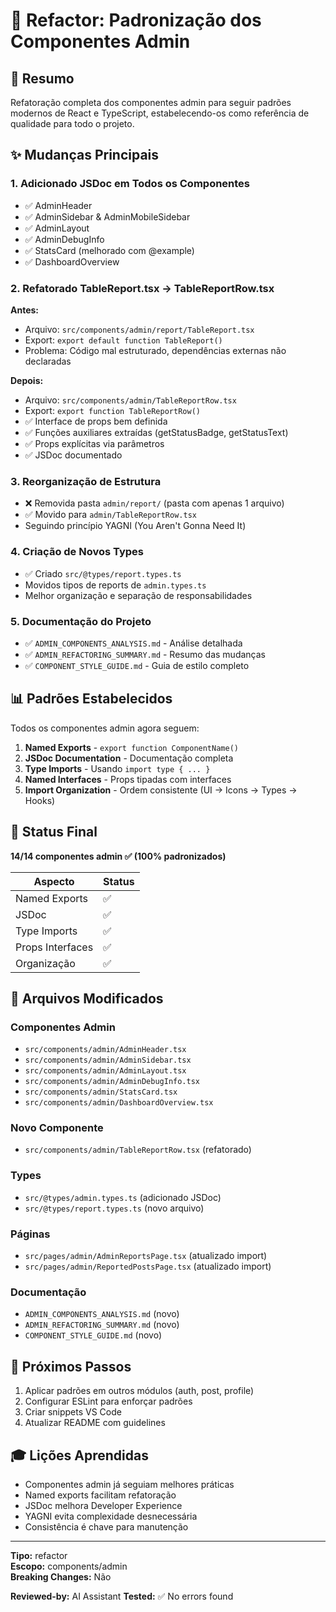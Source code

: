 # 🎨 Refactor: Padronização dos Componentes Admin

## 📝 Resumo

Refatoração completa dos componentes admin para seguir padrões modernos de React e TypeScript, estabelecendo-os como referência de qualidade para todo o projeto.

## ✨ Mudanças Principais

### 1. Adicionado JSDoc em Todos os Componentes

- ✅ AdminHeader
- ✅ AdminSidebar & AdminMobileSidebar
- ✅ AdminLayout
- ✅ AdminDebugInfo
- ✅ StatsCard (melhorado com @example)
- ✅ DashboardOverview

### 2. Refatorado TableReport.tsx → TableReportRow.tsx

**Antes:**

- Arquivo: `src/components/admin/report/TableReport.tsx`
- Export: `export default function TableReport()`
- Problema: Código mal estruturado, dependências externas não declaradas

**Depois:**

- Arquivo: `src/components/admin/TableReportRow.tsx`
- Export: `export function TableReportRow()`
- ✅ Interface de props bem definida
- ✅ Funções auxiliares extraídas (getStatusBadge, getStatusText)
- ✅ Props explícitas via parâmetros
- ✅ JSDoc documentado

### 3. Reorganização de Estrutura

- ❌ Removida pasta `admin/report/` (pasta com apenas 1 arquivo)
- ✅ Movido para `admin/TableReportRow.tsx`
- Seguindo princípio YAGNI (You Aren't Gonna Need It)

### 4. Criação de Novos Types

- ✅ Criado `src/@types/report.types.ts`
- Movidos tipos de reports de `admin.types.ts`
- Melhor organização e separação de responsabilidades

### 5. Documentação do Projeto

- ✅ `ADMIN_COMPONENTS_ANALYSIS.md` - Análise detalhada
- ✅ `ADMIN_REFACTORING_SUMMARY.md` - Resumo das mudanças
- ✅ `COMPONENT_STYLE_GUIDE.md` - Guia de estilo completo

## 📊 Padrões Estabelecidos

Todos os componentes admin agora seguem:

1. **Named Exports** - `export function ComponentName()`
2. **JSDoc Documentation** - Documentação completa
3. **Type Imports** - Usando `import type { ... }`
4. **Named Interfaces** - Props tipadas com interfaces
5. **Import Organization** - Ordem consistente (UI → Icons → Types → Hooks)

## 🎯 Status Final

**14/14 componentes admin ✅ (100% padronizados)**

| Aspecto          | Status |
| ---------------- | ------ |
| Named Exports    | ✅     |
| JSDoc            | ✅     |
| Type Imports     | ✅     |
| Props Interfaces | ✅     |
| Organização      | ✅     |

## 📁 Arquivos Modificados

### Componentes Admin

- `src/components/admin/AdminHeader.tsx`
- `src/components/admin/AdminSidebar.tsx`
- `src/components/admin/AdminLayout.tsx`
- `src/components/admin/AdminDebugInfo.tsx`
- `src/components/admin/StatsCard.tsx`
- `src/components/admin/DashboardOverview.tsx`

### Novo Componente

- `src/components/admin/TableReportRow.tsx` (refatorado)

### Types

- `src/@types/admin.types.ts` (adicionado JSDoc)
- `src/@types/report.types.ts` (novo arquivo)

### Páginas

- `src/pages/admin/AdminReportsPage.tsx` (atualizado import)
- `src/pages/admin/ReportedPostsPage.tsx` (atualizado import)

### Documentação

- `ADMIN_COMPONENTS_ANALYSIS.md` (novo)
- `ADMIN_REFACTORING_SUMMARY.md` (novo)
- `COMPONENT_STYLE_GUIDE.md` (novo)

## 🚀 Próximos Passos

1. Aplicar padrões em outros módulos (auth, post, profile)
2. Configurar ESLint para enforçar padrões
3. Criar snippets VS Code
4. Atualizar README com guidelines

## 🎓 Lições Aprendidas

- Componentes admin já seguiam melhores práticas
- Named exports facilitam refatoração
- JSDoc melhora Developer Experience
- YAGNI evita complexidade desnecessária
- Consistência é chave para manutenção

---

**Tipo:** refactor  
**Escopo:** components/admin  
**Breaking Changes:** Não

**Reviewed-by:** AI Assistant
**Tested:** ✅ No errors found
